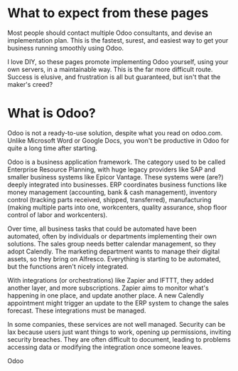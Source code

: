 # What to expect from these pages

Most people should contact multiple Odoo consultants, and devise an implementation plan. This is the fastest, surest, and easiest way to get your business running smoothly using Odoo.

I love DIY, so these pages promote implementing Odoo yourself, using your own servers, in a maintainable way. This is the far more difficult route. Success is elusive, and frustration is all but guaranteed, but isn't that the maker's creed?

# What is Odoo?

Odoo is not a ready-to-use solution, despite what you read on odoo.com. Unlike Microsoft Word or Google Docs, you won't be productive in Odoo for quite a long time after starting.

Odoo is a business application framework. The category used to be called Enterprise Resource Planning, with huge legacy providers like SAP and smaller business systems like Epicor Vantage. These systems were (are?) deeply integrated into businesses. ERP coordinates business functions like money management (accounting, bank & cash management), inventory control (tracking parts received, shipped, transferred), manufacturing (making multiple parts into one, workcenters, quality assurance, shop floor control of labor and workcenters).

 Over time, all business tasks that could be automated have been automated, often by individuals or departments implementing their own solutions. The sales group needs better calendar management, so they adopt Calendly. The marketing department wants to manage their digital assets, so they bring on Alfresco. Everything is starting to be automated, but the functions aren't nicely integrated.

 With integrations (or orchestrations) like Zapier and IFTTT, they added another layer, and more subscriptions. Zapier aims to monitor what's happening in one place, and update another place. A new Calendly appointment might trigger an update to the ERP system to change the sales forecast. These integrations must be managed.

 In some companies, these services are not well managed. Security can be lax because users just want things to work, opening up permissions, inviting security breaches. They are often difficult to document, leading to problems accessing data or modifying the integration once someone leaves.

 Odoo